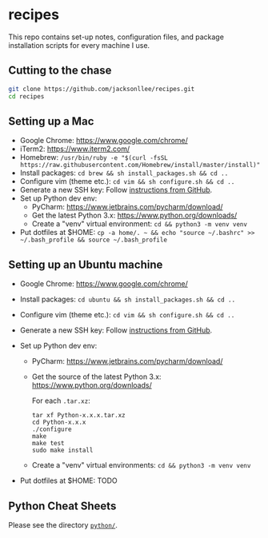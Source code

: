 recipes
=======

This repo contains set-up notes, configuration files, and package installation scripts 
for every machine I use.


Cutting to the chase
--------------------

```bash
git clone https://github.com/jacksonllee/recipes.git
cd recipes
```


Setting up a Mac
----------------

- Google Chrome: https://www.google.com/chrome/
- iTerm2: https://www.iterm2.com/
- Homebrew: `/usr/bin/ruby -e "$(curl -fsSL https://raw.githubusercontent.com/Homebrew/install/master/install)"`
- Install packages: `cd brew && sh install_packages.sh && cd ..`
- Configure vim (theme etc.): `cd vim && sh configure.sh && cd ..`
- Generate a new SSH key: Follow [instructions from GitHub](https://help.github.com/articles/generating-a-new-ssh-key-and-adding-it-to-the-ssh-agent/).
- Set up Python dev env:
    * PyCharm: https://www.jetbrains.com/pycharm/download/
    * Get the latest Python 3.x: https://www.python.org/downloads/
    * Create a "venv" virtual environment: `cd && python3 -m venv venv`
- Put dotfiles at $HOME: `cp -a home/. ~ && echo "source ~/.bashrc" >> ~/.bash_profile && source ~/.bash_profile`


Setting up an Ubuntu machine
----------------------------

- Google Chrome: https://www.google.com/chrome/
- Install packages: `cd ubuntu && sh install_packages.sh && cd ..`
- Configure vim (theme etc.): `cd vim && sh configure.sh && cd ..`
- Generate a new SSH key: Follow [instructions from GitHub](https://help.github.com/articles/generating-a-new-ssh-key-and-adding-it-to-the-ssh-agent/).
- Set up Python dev env:
    * PyCharm: https://www.jetbrains.com/pycharm/download/
    * Get the source of the latest Python 3.x: https://www.python.org/downloads/
    
      For each `.tar.xz`:
      
        ```
        tar xf Python-x.x.x.tar.xz
        cd Python-x.x.x
        ./configure
        make
        make test
        sudo make install
        ``` 
    * Create a "venv" virtual environments: `cd && python3 -m venv venv`

- Put dotfiles at $HOME: TODO


Python Cheat Sheets
-------------------

Please see the directory [`python/`](python).
